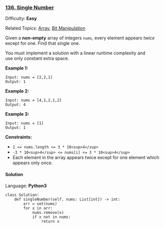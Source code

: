 ### [136\. Single Number](https://leetcode.com/problems/single-number/)

Difficulty: **Easy**  

Related Topics: [Array](https://leetcode.com/tag/array/), [Bit Manipulation](https://leetcode.com/tag/bit-manipulation/)


Given a **non-empty** array of integers `nums`, every element appears _twice_ except for one. Find that single one.

You must implement a solution with a linear runtime complexity and use only constant extra space.

**Example 1:**

```
Input: nums = [2,2,1]
Output: 1
```

**Example 2:**

```
Input: nums = [4,1,2,1,2]
Output: 4
```

**Example 3:**

```
Input: nums = [1]
Output: 1
```

**Constraints:**

*   `1 <= nums.length <= 3 * 10<sup>4</sup>`
*   `-3 * 10<sup>4</sup> <= nums[i] <= 3 * 10<sup>4</sup>`
*   Each element in the array appears twice except for one element which appears only once.


#### Solution

Language: **Python3**

```python3
class Solution:
    def singleNumber(self, nums: List[int]) -> int:
        arr = set(nums)
        for x in arr:
            nums.remove(x)
            if x not in nums:
                return x
​
```